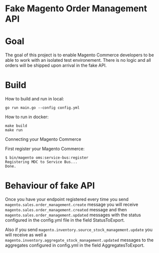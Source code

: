 Fake Magento Order Management API
=================================

# Goal

The goal of this project is to enable Magento Commerce developers to be able to work with an isolated test environement. There is no logic and all orders will be shipped
upon arrival in the fake API.

# Build

How to build and run in local:

```go run main.go --config config.yml```

How to run in docker:

```
make build
make run
```

Connecting your Magento Commerce

First register your Magento Commerce:

```
$ bin/magento oms:service-bus:register
Registering MDC to Service Bus...
Done.
```


# Behaviour of fake API

Once you have your endpoint registered every time you send `magento.sales.order_management.create` message you will receive `magento.sales.order_management.created` message and then `magento.sales.order_management.updated` messages with the status configured in the config.yml file in the field StatusToExport.

Also if you send `magento.inventory.source_stock_management.update` you will receive as well a `magento.inventory.aggregate_stock_management.updated` messages to the aggregates configured in config.yml in the field AggregatesToExport.

  